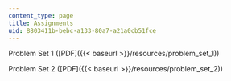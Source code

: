 ```yaml
---
content_type: page
title: Assignments
uid: 8803411b-bebc-a133-80a7-a21a0cb51fce
---
```


Problem Set 1 ([PDF]({{< baseurl >}}/resources/problem_set_1))

Problem Set 2 ([PDF]({{< baseurl >}}/resources/problem_set_2))